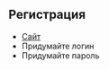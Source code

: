 ## Регистрация

- [Сайт](https://vehia00.github.io/Vehia22/)
- Придумайте логин 
- Придумайте пароль 
